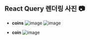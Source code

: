 ## React Query 렌더링 사진 📷
- **coins**
![image](https://github.com/user-attachments/assets/dfad7720-c89d-45f6-a271-a150b3c5d188) ![image](https://github.com/user-attachments/assets/10af7b64-e7ca-4569-afdf-13e29553b869)

- **coin**
  ![image](https://github.com/user-attachments/assets/d9de1b38-8f90-4420-b06d-0bf9880ccd46)
